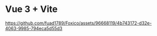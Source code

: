 # Vue 3 + Vite

https://github.com/fuad1789/Foxico/assets/96668119/4b743172-d32e-4063-9985-794eca5d55d3

